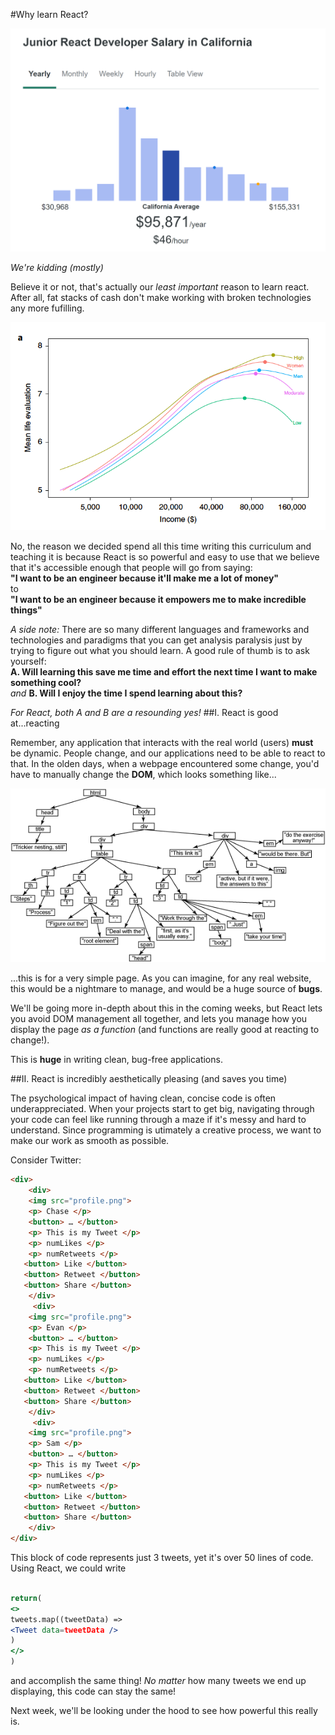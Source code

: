 
#Why learn React? 

![salary](ims/react_salary.png)

*We're kidding (mostly)* 

Believe it or not, that's actually our *least important* reason to learn react.  
After all, fat stacks of cash don't make working with broken technologies any more fufilling.  

![diminishing](ims/dimreturns.png)

No, the reason we decided spend all this time writing this curriculum and teaching it is because React is so powerful and easy to use that we believe that it's accessible enough that people will go from saying:  
 **"I want to be an engineer because it'll make me a lot of money"**  
 to  
 **"I want to be an engineer because it empowers me to make incredible things"**

*A side note:* 
There are so many different languages and frameworks and technologies and paradigms that you can get analysis paralysis just by trying to figure out what you should learn. A good rule of thumb is to ask yourself:  
**A. Will learning this save me time and effort the next time I want to make something cool?**  
*and*
**B. Will I enjoy the time I spend learning about this?** 

*For React, both A and B are a resounding yes!*
##I. React is good at...reacting 

Remember, any application that interacts with the real world (users) **must** be dynamic. People change, and our applications need to be able to react to that. 
In the olden days, when a webpage encountered some change, you'd have to manually change the **DOM**, which looks something like...

![DOM](ims/domimage.png)

...this is for a very simple page. As you can imagine, for any real website, this would be a nightmare to manage, and would be a huge source of **bugs**.

We'll be going more in-depth about this in the coming weeks, but React lets you avoid DOM management all together, and lets you manage how you display the page *as a function* (and functions are really good at reacting to change!). 

This is **huge** in writing clean, bug-free applications. 

##II. React is incredibly aesthetically pleasing (and saves you time)

The psychological impact of having clean, concise code is often underappreciated. When your projects start to get big, navigating through your code can feel like running through a maze if it's messy and hard to understand. 
Since programming is utimately a creative process, we want to make our work as smooth as possible. 

Consider Twitter:
```html
<div>
    <div>
    <img src="profile.png">
    <p> Chase </p>
    <button> … </button>
    <p> This is my Tweet </p>
    <p> numLikes </p>
    <p> numRetweets </p>
   <button> Like </button>
   <button> Retweet </button>
   <button> Share </button>
    </div>
     <div>
    <img src="profile.png">
    <p> Evan </p>
    <button> … </button>
    <p> This is my Tweet </p>
    <p> numLikes </p>
    <p> numRetweets </p>
   <button> Like </button>
   <button> Retweet </button>
   <button> Share </button>
    </div>
     <div>
    <img src="profile.png">
    <p> Sam </p>
    <button> … </button>
    <p> This is my Tweet </p>
    <p> numLikes </p>
    <p> numRetweets </p>
   <button> Like </button>
   <button> Retweet </button>
   <button> Share </button>
    </div>
</div>

 ```
 This block of code represents just 3 tweets, yet it's over 50 lines of code.  
 Using React, we could write
 ```jsx
 
return(
<>
tweets.map((tweetData) =>
<Tweet data=tweetData />
)
</>
)

 ```
 and accomplish the same thing! *No matter* how many tweets we end up displaying, this code can stay the same!

 Next week, we'll be looking under the hood to see how powerful this really is. 
